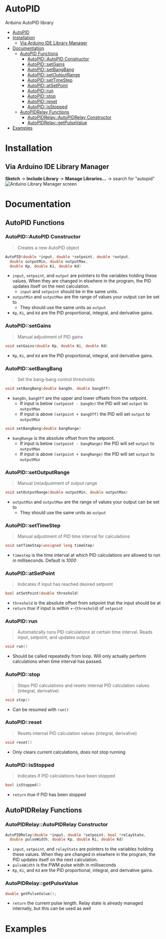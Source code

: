 # AutoPID
Arduino AutoPID library
- [AutoPID](#autopid)
- [Installation](#installation)
	- [Via Arduino IDE Library Manager](#via-arduino-ide-library-manager)
- [Documentation](#documentation)
	- [AutoPID Functions](#autopid-functions)
		- [AutoPID::AutoPID Constructor](#autopidautopid-constructor)
		- [AutoPID::setGains](#autopidsetgains)
		- [AutoPID::setBangBang](#autopidsetbangbang)
		- [AutoPID::setOutputRange](#autopidsetoutputrange)
		- [AutoPID::setTimeStep](#autopidsettimestep)
		- [AutoPID::atSetPoint](#autopidatsetpoint)
		- [AutoPID::run](#autopidrun)
		- [AutoPID::stop](#autopidstop)
		- [AutoPID::reset](#autopidreset)
		- [AutoPID::isStopped](#autopidisstopped)
	- [AutoPIDRelay Functions](#autopidrelay-functions)
		- [AutoPIDRelay::AutoPIDRelay Constructor](#autopidrelayautopidrelay-constructor)
		- [AutoPIDRelay::getPulseValue](#autopidrelaygetpulsevalue)
- [Examples](#examples)
 
# Installation
## Via Arduino IDE Library Manager
**Sketch** -> **Include Library** -> **Manage Libraries...** -> search for "autopid"
![Arduino Library Manager screen](https://i.imgur.com/w2jX1HL.png)

# Documentation

## AutoPID Functions

### AutoPID::AutoPID Constructor
> Creates a new AutoPID object
```cpp
AutoPID(double *input, double *setpoint, double *output, 
  double outputMin, double outputMax, 
  double Kp, double Ki, double Kd)
```
 - `input`, `setpoint`, and `output` are pointers to the variables holding these values. When they are changed in elswhere in the program, the PID updates itself on the next calculation. 
   - `input` and `setpoint` should be in the same units.
 - `outputMin` and `outputMax` are the range of values your output can be set to
   - They should use the same units as `output`
 - `Kp`, `Ki`, and `Kd` are the PID proportional, integral, and derivative gains.
 
### AutoPID::setGains
> Manual adjustment of PID gains
```cpp
void setGains(double Kp, double Ki, double Kd)
```
 - `Kp`, `Ki`, and `Kd` are the PID proportional, integral, and derivative gains.
 
### AutoPID::setBangBang
> Set the bang-bang control thresholds
```cpp
void setBangBang(double bangOn, double bangOff)
```
 - `bangOn`, `bangOff` are the upper and lower offsets from the setpoint. 
   - If input is below `(setpoint - bangOn)` the PID will set `output` to `outputMax`
   - If input is above `(setpoint + bangOff)` the PID will set `output` to `outputMin`
 
```cpp
void setBangBang(double bangRange)
```
 - `bangRange` is the absolute offset from the setpoint. 
   - If input is below `(setpoint - bangRange)` the PID will set `output` to `outputMax`
   - If input is above `(setpoint + bangRange)` the PID will set `output` to `outputMin`
 
### AutoPID::setOutputRange
> Manual (re)adjustment of output range
```cpp
void setOutputRange(double outputMin, double outputMax)
```
- `outputMin` and `outputMax` are the range of values your output can be set to
  - They should use the same units as `output`
   
### AutoPID::setTimeStep
> Manual adjustment of PID time interval for calculations
```cpp
void setTimeStep(unsigned long timeStep)
```
 - `timestep` is the time interval at which PID calculations are allowed to run in milliseconds. Default is *1000*
  
### AutoPID::atSetPoint
> Indicates if input has reached desired setpoint
```cpp
bool atSetPoint(double threshold)
```
 - `threshold` is the absolute offset from setpoint that the input should be at
 - `return` *true* if input is within +-(`threshold`) of `setpoint`
  
### AutoPID::run
> Automatically runs PID calculations at certain time interval. Reads input, setpoint, and updates output
```cpp
void run()
```
 - Should be called repeatedly from loop. Will only actually perform calculations when time interval has passed.
 
### AutoPID::stop
> Stops PID calculations and resets internal PID calculation values (integral, derivative)
```cpp
void stop()
```
 - Can be resumed with `run()`

### AutoPID::reset
> Resets internal PID calculation values (integral, derivative)
```cpp
void reset()
```
 - Only clears current calculations, does not stop running

### AutoPID::isStopped
> Indicates if PID calculations have been stopped
```cpp
bool isStopped()
```
 - `return` *true* if PID has been stopped
 
## AutoPIDRelay Functions

### AutoPIDRelay::AutoPIDRelay Constructor
```cpp
AutoPIDRelay(double *input, double *setpoint, bool *relayState,
  double pulseWidth, double Kp, double Ki, double Kd)
```
 - `input`, `setpoint`, and `relayState` are pointers to the variables holding these values. When they are changed in elswhere in the program, the PID updates itself on the next calculation.
 - `pulseWidth` is the PWM pulse witdh in milliseconds
 - `Kp`, `Ki`, and `Kd` are the PID proportional, integral, and derivative gains.

### AutoPIDRelay::getPulseValue
```cpp
double getPulseValue();
```
 - `return` the current pulse length. Relay state is already managed internally, but this can be used as well


# Examples
